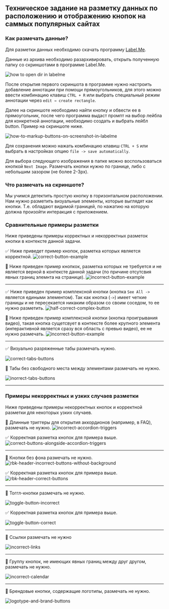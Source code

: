 ## Техническое задание на разметку данных по расположению и отображению кнопок на саммых популярных сайтах

### Как размечать данные?
Для разметки данных необходимо скачать программу [Label.Me](https://www.notion.so/fa089cffa21a4ce59a113757c1f00725?pvs=21). 

Данные из архива необходимо разархивировать, открыть полученную папку со скриншотами в программе Label.Me.

![how to open dir in labelme](./assets/how-to-open-dir-in-labelme.png)

После открытия первого скриншота в программе нужно настроить добавление аннотации при помощи прямоугольников, для этого можно ввести комбинацию клавиш `CTRL + R` или выбрать специальный режим аннотации через `edit → create rectangle`.

Далее на скриншоте необходимо найти кнопку и обвести ее в прямоугольник, после чего программа выдаст промпт на выбор лейбла для конкретной аннотации, необходимо создать и выбрать лейбл button. Пример на скриншоте ниже. 

![how-to-markup-buttons-on-screenshot-in-labelme](./assets/how-to-markup-buttons-on-screenshot-in-labelme.png)

Для сохранения можно нажать комбинацию клавиш `CTRL + S` или выбрать в настройках опцию `file -> save automatically`.

Для выбора следующего изображения в папке можно воспользоваться кнопкой `Next Image`. Размечать кнопки нужно по границе, либо с небольшим зазором (не более 2-3px).

### Что размечать на скриншоте?

Мы учимся детектить простую кнопку в горизонтальном расположении. Нам нужно разметить визуальные элементы, которые выглядят как кнопки. Т.е. обладают видимой границей, по нажатию на которую должна произойти интеракция с приложением.

### Сравнительные примеры разметки

Ниже приведены примеры корректных и некорректных разметок кнопки в контексте данной задачи.

✅ Ниже приведет пример кнопок, разметка которых является корректной. 
![correct-button-example](./assets/correct-button-example.png)

🚫 Ниже приведен пример кнопкок, разметка которых не требуется и не является верной в контексте данной задачи (по причине отсутсвия явных границ элемнта на странице). 
![incorrect-button-example](./assets/incorrect-button-example.png)

---

✅ Ниже приведен пример комплексной кнопки (кнопка `See All ->` является едиными элементом). Так как кнопка (`->`) имеет четкие границы и не пересекается никаким образом со своим соседом, то ее нужно разметить.
![half-correct-complex-button](./assets/half-correct-complex-button.png)

🚫 Ниже приведен пример комплексной кнопки (кнопка проигрывания видео), такая кнопка сущетсвует в контексте более крупного элемента (интерактивной является сразу вся область с превью видео), ее не нужно размечать. 
![incorrect-button-example](./assets/incorrect-complex-button.png)

---

✅ Визуально разряженные табы размечать нужно.

![correct-tabs-buttons](./assets/correct-tabs-buttons.png)

🚫 Табы без свободного места между элементами размечать не нужно.

![inorrect-tabs-buttons](./assets/inorrect-tabs-buttons.png)

---

### Примеры некорректных и узких случаев разметки

Ниже приведены примеры некорректных кнопок и корректной разметки для некоторых узких случаев. 

🚫 Длинные триггеры для открытия аккордионов (например, в FAQ), размечать не нужно.
![incorrect-accordion-triggers](./assets/incorrect-accordion-triggers.png)

✅ Корректная разметка кнопок для примера выше.
![correct-buttons-alongside-accordion-triggers](./assets/correct-buttons-alongside-accordion-triggers.png)

---

🚫 Кнопки без фона размечать не нужно.
![rbk-header-incorrect-buttons-without-background](./assets/rbk-header-incorrect-buttons-without-background.png)

✅ Корректная разметка кнопок для примера выше. 
![rbk-header-correct-buttons](./assets/rbk-header-correct-buttons.png)

---

🚫 Тоггл-кнопки размечать не нужно.

![toggle-button-incorrect](./assets/toggle-button-incorrect.png)

✅ Корректная разметка кнопок для примера выше.

![toggle-button-correct](./assets/toggle-button-correct.png)

---

🚫 Ссылки размечать не нужно

![incorrect-links](./assets/incorrect-links.png)

---

🚫 Группу кнопок, не имеющих явных границ между друг другом, размечать не нужно. 

![incorrect-calendar](./assets/incorrect-calendar.png)

---

🚫 Брендовые кнопки, содержащие логотипы, размечать не нужно.

![logotype-and-brand-buttons](./assets/logotype-and-brand-buttons.png)
